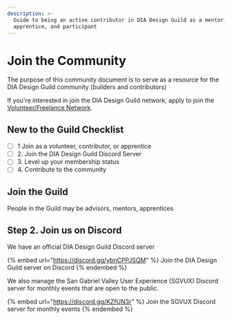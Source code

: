 ```yaml
---
description: >-
  Guide to being an active contributor in DIA Design Guild as a mentor,
  apprentice, and participant
---
```


# Join the Community

The purpose of this community document is to serve as a resource for the DIA Design Guild community (builders and contributors)

If you're interested in join the DIA Design Guild network, apply to join the [Volunteer/Freelance Network](https://tally.so/r/mZl7ew).

## New to the Guild Checklist

* [ ] 1 Join as a volunteer, contributor, or apprentice
* [ ] 2\. Join the DIA Design Guild Discord Server
* [ ] 3\. Level up your membership status
* [ ] 4\. Contribute to the community

## Join the Guild

People in the Guild may be advisors, mentors, apprentices

## Step 2. Join us on Discord

We have an official DIA Design Guild Discord server

{% embed url="https://discord.gg/ybnCPPJSQM" %}
Join the DIA Design Guild server on Discord
{% endembed %}

We also manage the San Gabriel Valley User Experience (SGVUX) Discord server for monthly events that are open to the public.

{% embed url="https://discord.gg/KZfUN3r" %}
Join the SGVUX Discord server for monthly events
{% endembed %}

